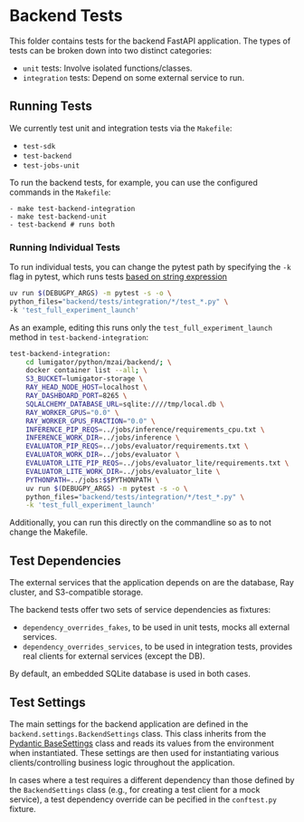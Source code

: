 # Backend Tests

This folder contains tests for the backend FastAPI application. The types of tests can be broken
down into two distinct categories:

- `unit` tests: Involve isolated functions/classes.
- `integration` tests: Depend on some external service to run.


## Running Tests

We currently test unit and integration tests via the `Makefile`:
- `test-sdk`
- `test-backend`
- `test-jobs-unit`

To run the backend tests, for example, you can use the configured commands in the `Makefile`:

```
- make test-backend-integration
- make test-backend-unit
- test-backend # runs both
```

### Running Individual Tests
To run individual tests, you can change the pytest path by specifying the `-k` flag in pytest, which runs tests [based on string expression](https://docs.pytest.org/en/6.2.x/usage.html#specifying-tests-selecting-tests)

```sh
uv run $(DEBUGPY_ARGS) -m pytest -s -o \
python_files="backend/tests/integration/*/test_*.py" \
-k 'test_full_experiment_launch'
```

As an example, editing this runs only the `test_full_experiment_launch` method in `test-backend-integration`:

```sh
test-backend-integration:
	cd lumigator/python/mzai/backend/; \
	docker container list --all; \
	S3_BUCKET=lumigator-storage \
	RAY_HEAD_NODE_HOST=localhost \
	RAY_DASHBOARD_PORT=8265 \
	SQLALCHEMY_DATABASE_URL=sqlite:////tmp/local.db \
	RAY_WORKER_GPUS="0.0" \
	RAY_WORKER_GPUS_FRACTION="0.0" \
	INFERENCE_PIP_REQS=../jobs/inference/requirements_cpu.txt \
	INFERENCE_WORK_DIR=../jobs/inference \
	EVALUATOR_PIP_REQS=../jobs/evaluator/requirements.txt \
	EVALUATOR_WORK_DIR=../jobs/evaluator \
	EVALUATOR_LITE_PIP_REQS=../jobs/evaluator_lite/requirements.txt \
	EVALUATOR_LITE_WORK_DIR=../jobs/evaluator_lite \
	PYTHONPATH=../jobs:$$PYTHONPATH \
	uv run $(DEBUGPY_ARGS) -m pytest -s -o \
	python_files="backend/tests/integration/*/test_*.py" \
	-k 'test_full_experiment_launch'
```

Additionally, you can run this directly on the commandline so as to not change the Makefile.

## Test Dependencies

The external services that the application depends on are the database, Ray cluster, and S3-compatible storage.

The backend tests offer two sets of service dependencies as fixtures:

* `dependency_overrides_fakes`, to be used in unit tests, mocks all external services.
* `dependency_overrides_services`, to be used in integration tests, provides real clients for external services (except the DB).

By default, an embedded SQLite database is used in both cases.


## Test Settings

The main settings for the backend application are defined in the `backend.settings.BackendSettings`
class. This class inherits from the
[Pydantic BaseSettings](https://docs.pydantic.dev/latest/concepts/pydantic_settings/)
class and reads its values from the environment when instantiated. These settings are then used for
instantiating various clients/controlling business logic throughout the application.

In cases where a test requires a different dependency than those defined by the `BackendSettings`
class (e.g., for creating a test client for a mock service), a test dependency override can be
pecified in the `conftest.py` fixture.
